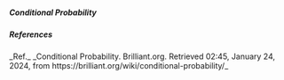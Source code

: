 <h5>Conditional Probability</h5>

<h5>References</h5>
_Ref._ _Conditional Probability. Brilliant.org. Retrieved 02:45, January 24, 2024, from https://brilliant.org/wiki/conditional-probability/_

